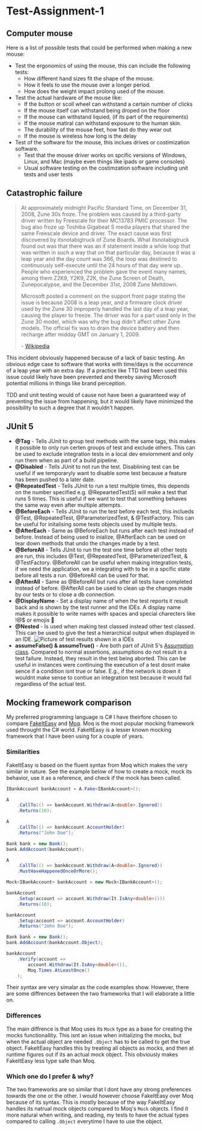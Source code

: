 # Test-Assignment-1

## Computer mouse
Here is a list of possible tests that could be performed when making a new mouse:
- Test the ergonomics of using the mouse, this can include the following tests:
    - How different hand sizes fit the shape of the mouse.
    - How it feels to use the mouse over a longer period.
    - How does the weight impact prolong used of the mouse.
- Test the actual hardware of the mouse like:
    - If the button or scoll wheel can withstand a certain number of clicks
    - If the mouse itself can withstand being droped on the floor
    - If the mouse can withstand liquied, (if its part of the requirements)
    - If the mouse matiral can withstand exposure to the human skin. 
    - The durability of the mouse feet, how fast do they wear out
    - If the mouse is wireless how long is the delay
- Test of the software for the mouse, this inclues drives or costimization software.
    - Test that the mouse driver works on spcific versions of Windows, Linux, and Mac (maybe even things like ipads or game consoles)
    - Usual software testing on the costimzation software including unit tests and user tests

## Catastrophic failure


> At approximately midnight Pacific Standard Time, on December 31, 2008, Zune 30s froze. The problem was caused by a third-party driver written by Freescale for their MC13783 PMIC processor. The bug also froze up Toshiba Gigabeat S media players that shared the same Freescale device and driver. The exact cause was first discovered by itsnotabigtruck of Zune Boards. What itsnotabigtruck found out was that there was an if statement inside a while loop that was written in such a way that on that particular day, because it was a leap year and the day count was 366, the loop was destined to continuously self-execute until the 24 hours of that day were up. People who experienced the problem gave the event many names, among them Z2K9, Y2K9, Z2K, the Zune Screen of Death, Zunepocalypse, and the December 31st, 2008 Zune Meltdown.
>
> Microsoft posted a comment on the support front page stating the issue is because 2008 is a leap year, and a firmware clock driver used by the Zune 30 improperly handled the last day of a leap year, causing the player to freeze. The driver was for a part used only in the Zune 30 model, which was why the bug didn't affect other Zune models. The official fix was to drain the device battery and then recharge after midday GMT on January 1, 2009.
> 
> \- [Wikipedia](https://en.wikipedia.org/wiki/Zune_30#:~:text=Freescale%20Driver%20Issue)

This incident obviously happened because of a lack of basic testing. An obvious edge case to software that works with time/days is the occurrence of a leap year with an extra day. If a practice like TTD had been used this issue could likely have been prevented and thereby saving Microsoft potential millions in things like brand perception.

TDD and unit testing would of cause not have been a guaranteed way of preventing the issue from happening, but it would likely have minimized the possibility to such a degree that it wouldn’t happen.  

## JUnit 5
- **@Tag** - Tells JUnit to group test methods with the same tags, this makes it possible to only run certen groups of test and exclude others. This can be used to exclude integration tests in a local dev enviornment and only run them when as part of a build pipeline.
- **@Disabled** - Tells JUnit to not run the test. Disablining test can be useful if we temporaryly want to disable some test because a feature has been pushed to a later date.
- **@RepeatedTest** - Tells JUnit to run a test multiple times, this depends on the number specified e.g. @RepeartedTest(5) will make a test that runs 5 times. This is useful if we want to test that something behaves the same way even after multiple attempts.
- **@BeforeEach** - Tells JUnit to run the test before each test, this inclueds @Test, @RepeatedTest, @ParameterizedTest, & @TestFactory. This can be useful for initalising some tests objects used by multiple tests.
- **@AfterEach** - Same as @BeforeEach but runs after each test instead of before. Instead of being used to inialize, @AfterEach can be used on tear down methods that undo the changes made by a test.
- **@BeforeAll** - Tells JUnit to run the test one time before all other tests are run, this includes @Test, @RepeatedTest, @ParameterizedTest, & @TestFactory. @BeforeAll can be useful when making integration tests, if we need the application, we a integrating with to be in a spcific state before all tests a run. @BeforeAll can be used for that.
- **@AfterAll** - Same as @BeforeAll but runs after all tests have completed instead of before. @AfterAll can be used to clean up the changes made by our tests or to close a db connection.
- **@DisplayName** - Set a display name of when the test reports it result back and is shown by the test runner and the IDEs. A display name makes it possible to write names with spaces and special charecters like !@$ or emojis 🤯 
- **@Nested** - Is used when making test classed instead other test classed. This can be used to give the test a hierarchical output when displayed in an IDE. ![Picture of test results shown in a IDE](https://junit.org/junit5/docs/current/user-guide/images/writing-tests_nested_test_ide.png)s
- **assumeFalse() & assumeTrue()** - Are both part of JUnit 5's [Assumption class](https://junit.org/junit5/docs/5.0.0/api/org/junit/jupiter/api/Assumptions.html). Compared to normal assertions, assumptions do not result in a test failure. Instead, they result in the test being aborted. This can be useful in instances were continuing the execution of a test dosnt make sence if a condition isnt true or false. E.g., if the network is down it wouldnt make sense to contiue an integration test because it would fail regardless of the actual test.

## Mocking framework comparison

My preferred programming language is C# I have theirfore chosen to compare [FakeItEasy](https://fakeiteasy.github.io/) and [Moq](https://www.moqthis.com/moq4/). Moq is the most popular mocking framework used throught the C# world. FakeItEasy is a lesser known mocking framework that I have been using for a couple of years.

### Similarities

FakeItEasy is based on the fluent syntax from Moq which makes the very similar in nature. See the example below of how to create a mock, mock its behavior, use it as a reference, and check if the mock has been called.

```C#
IBankAccount bankAccount = A.Fake<IBankAccount>();

A
    .CallTo(() => bankAccount.Withdraw(A<double>.Ignored))
    .Returns(10);

A
    .CallTo(() => bankAccount.AccountHolder)
    .Returns("John Doe");

Bank bank = new Bank();
bank.AddAccount(bankAccount);

A
    .CallTo(() => bankAccount.Withdraw(A<double>.Ignored))
    .MustHaveHappenedOnceOrMore();
```
```C#
Mock<IBankAccount> bankAccount = new Mock<IBankAccount>();

bankAccount
    .Setup(account => account.Withdraw(It.IsAny<double>()))
    .Returns(10);

bankAccount
    .Setup(account => account.AccountHolder)
    .Returns("John Doe");

Bank bank = new Bank();
bank.AddAccount(bankAccount.Object);

bankAccount
    .Verify(account => 
        account.Withdraw(It.IsAny<double>()), 
        Moq.Times.AtLeastOnce()
    );
```

Their syntax are very simalar as the code examples show. However, there are some diffrences between the two frameworks that I will elaborate a little on. 

### Differences

The main diffrence is that Moq uses its `Mock` type as a base for creating the mocks functionallity. This isnt an issue when initializing the mocks, but when the actual object are needed `.Object` has to be called to get the true object. FakeItEasy handles this by treating all objects as mocks, and then at runtime figures out if its an actual mock object. This obviously makes FakeItEasy less type safe than Moq.

### Which one do I prefer & why?

The two frameworks are so similar that I dont have any strong preferences towards the one or the other. I would however choose FakeItEasy over Moq because of its syntax. This is mostly because of the way FakeItEasy handles its natrual mock objects compared to Moq's `Mock` objects. I find it more natural when writing, and reading, my tests to have the actual types compared to calling `.Object` everytime I have to use the object.